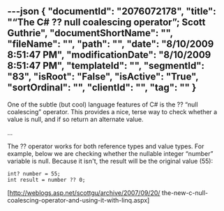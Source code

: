 ---json
{
  "documentId": "2076072178",
  "title": "“The C# ?? null coalescing operator”; Scott Guthrie",
  "documentShortName": "",
  "fileName": "",
  "path": "",
  "date": "8/10/2009 8:51:47 PM",
  "modificationDate": "8/10/2009 8:51:47 PM",
  "templateId": "",
  "segmentId": "83",
  "isRoot": "False",
  "isActive": "True",
  "sortOrdinal": "",
  "clientId": "",
  "tag": ""
}
---

One of the subtle (but cool) language features of C# is the ?? “null coalescing” operator.  This provides a nice, terse way to check whether a value is null, and if so return an alternate value.

…

The ?? operator works for both reference types and value types.  For example, below we are checking whether the nullable integer “number” variable is null.  Because it isn't, the result will be the original value (55):

    int? number = 55;
    int result = number ?? 0;

[http://weblogs.asp.net/scottgu/archive/2007/09/20/
    the-new-c-null-coalescing-operator-and-using-it-with-linq.aspx]
